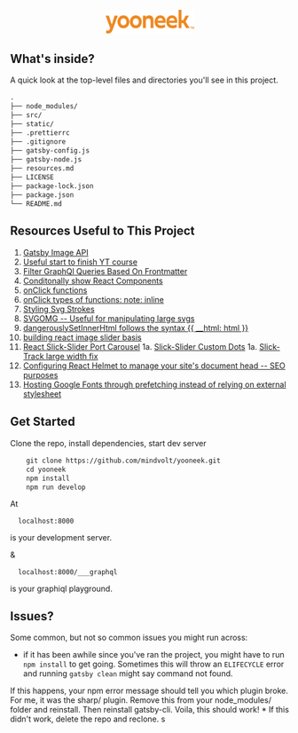 <!-- BEGIN README -->
<p align="center">
  <a href="https://yooneek.0kra.com/">
    <img alt="Yooneek" src="src/assets/logos/yooneekOrange.svg" width="160" />
  </a>
</p>

## What's inside?

A quick look at the top-level files and directories you'll see in this project.

    .
    ├── node_modules/
    ├── src/
    ├── static/
    ├── .prettierrc
    ├── .gitignore
    ├── gatsby-config.js
    ├── gatsby-node.js
    ├── resources.md
    ├── LICENSE
    ├── package-lock.json
    ├── package.json
    └── README.md

## Resources Useful to This Project

1. [Gatsby Image API](https://www.gatsbyjs.org/docs/gatsby-image/)
1. [Useful start to finish YT course](https://www.youtube.com/watch?v=8t0vNu2fCCM&feature=youtu.be)
1. [Filter GraphQl Queries Based On Frontmatter](https://dev.to/p0oker/using-graphql-queries-to-separate-pages-and-blog-posts-in-gatsby-1ke2)
1. [Conditonally show React Components](https://reactjs.org/docs/conditional-rendering.html)
1. [onClick functions](https://reactjs.org/docs/handling-events.html)
1. [onClick types of functions: note: inline](https://upmostly.com/tutorials/react-onclick-event-handling-with-examples#call-inline-function-onclick-event-handler)
1. [Styling Svg Strokes](https://css-tricks.com/svg-line-animation-works/)
1. [SVGOMG -- Useful for manipulating large svgs](https://jakearchibald.github.io/svgomg/)
1. [dangerouslySetInnerHtml follows the syntax {{ __html: html }}](https://github.com/gatsbyjs/gatsby/issues/10510)
1. [building react image slider basis](https://medium.com/@ItsMeDannyZ/build-an-image-slider-with-react-es6-264368de68e4)
1. [React Slick-Slider Port Carousel](https://react-slick.neostack.com/docs/get-started)
    1a. [Slick-Slider Custom Dots](https://gist.github.com/im-sad/aba39230a2992147151a06a915fc0800)
    1a. [Slick-Track large width fix](https://stackoverflow.com/questions/45735511/slick-slider-gets-wrong-width)
1. [Configuring React Helmet to manage your site's document head -- SEO purposes](https://www.gatsbyjs.org/tutorial/part-eight/#add-page-metadata)
1. [Hosting Google Fonts through prefetching instead of relying on external stylesheet](https://www.gatsbyjs.org/packages/gatsby-plugin-prefetch-google-fonts/)


## Get Started

Clone the repo, install dependencies, start dev server

```shell
    git clone https://github.com/mindvolt/yooneek.git
    cd yooneek
    npm install
    npm run develop
```
At
```
  localhost:8000
```
is your development server.


&
```
  localhost:8000/___graphql
```
is your graphiql playground.

## Issues?

Some common, but not so common issues you might run across:

  * if it has been awhile since you've ran the project, you might have to run ```npm install``` to get going. Sometimes this will throw an ```ELIFECYCLE``` error and running ```gatsby clean``` might say command not found. 
  
  If this happens, your npm error message should tell you which plugin broke. For me, it was the sharp/ plugin. Remove this from your node_modules/ folder and reinstall. Then reinstall gatsby-cli. Voila, this should work!
    * If this didn't work, delete the repo and reclone.
 s
